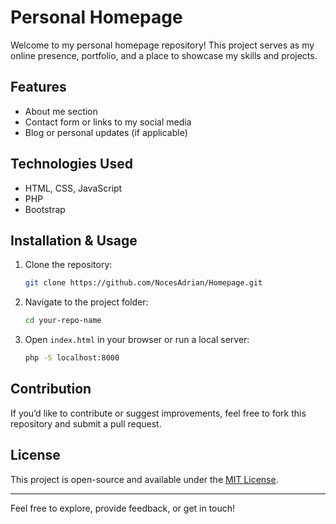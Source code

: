 # Personal Homepage

Welcome to my personal homepage repository! This project serves as my online presence, portfolio, and a place to showcase my skills and projects.

## Features
- About me section
- Contact form or links to my social media
- Blog or personal updates (if applicable)

## Technologies Used
- HTML, CSS, JavaScript
- PHP
- Bootstrap

## Installation & Usage
1. Clone the repository:
   ```sh
   git clone https://github.com/NocesAdrian/Homepage.git
   ```
2. Navigate to the project folder:
   ```sh
   cd your-repo-name
   ```
3. Open `index.html` in your browser or run a local server:
   ```sh
   php -S localhost:8000
   ```

## Contribution
If you’d like to contribute or suggest improvements, feel free to fork this repository and submit a pull request.

## License
This project is open-source and available under the [MIT License](LICENSE).

---

Feel free to explore, provide feedback, or get in touch!

